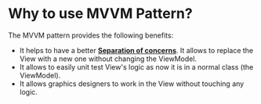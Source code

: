 Why to use MVVM Pattern?
===============

The MVVM pattern provides the following benefits:

* It helps to have a better **[Separation of concerns](https://en.wikipedia.org/wiki/Separation_of_concerns)**.
It allows to replace the View with a new one without changing the ViewModel.
*   It allows to easily unit test View's logic as now it is in a normal class (the ViewModel).
*   It allows graphics designers to work in the View without touching any logic.



